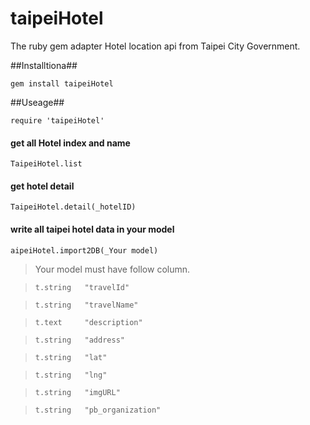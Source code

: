 taipeiHotel
===========

The ruby gem adapter Hotel location api from Taipei City Government.

##Installtiona##

`gem install taipeiHotel`

##Useage##

`require 'taipeiHotel'`

#### get all Hotel index and name
`TaipeiHotel.list` 
#### get hotel detail
`TaipeiHotel.detail(_hotelID)` 


#### write all taipei hotel data in your model
`aipeiHotel.import2DB(_Your model)`  

>Your model must have follow column.

> `t.string   "travelId"`

> `t.string   "travelName"`

> `t.text     "description"`

> `t.string   "address"`

> `t.string   "lat"`

> `t.string   "lng"`

> `t.string   "imgURL"`

> `t.string   "pb_organization"`

